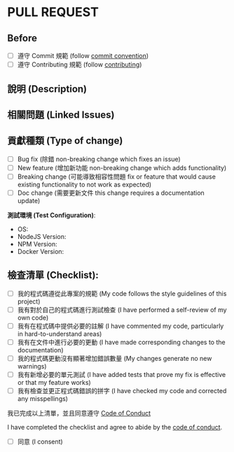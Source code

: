 # PULL REQUEST

## Before 
<!-- Please check the one that applies to this PR using "x". -->
- [ ] 遵守 Commit 規範 (follow [commit convention](https://github.com/cathayddt/bdk/blob/master/.github/COMMIT_CONVENTION.md))
- [ ] 遵守 Contributing 規範 (follow [contributing](https://github.com/cathayddt/bdk/blob/master/.github/CONTRIBUTING.md))

## 說明 (Description)
<!-- If this PR contains a breaking change, please describe the impact and migration path for existing applications below. -->

<!--請簡單說明此PR的更動、被修復的問題以及相關的原因，並請列出這個更動所需要的任何相依模組/套件。

Please include a summary of the change and which issue is fixed. Please also include relevant motivation and context. List any dependencies that are required for this change.-->

## 相關問題 (Linked Issues)
<!--
- Related issues linked `fixes #number`
- Tests added. Pass Coverage.
- Errors have a helpful link.
-->

## 貢獻種類 (Type of change)

- [ ] Bug fix (除錯 non-breaking change which fixes an issue)
- [ ] New feature (增加新功能 non-breaking change which adds functionality)
- [ ] Breaking change (可能導致相容性問題 fix or feature that would cause existing functionality to not work as expected)
- [ ] Doc change (需要更新文件 this change requires a documentation update)

**測試環境 (Test Configuration)**:
* OS: 
* NodeJS Version:
* NPM Version:
* Docker Version:

## 檢查清單 (Checklist):

- [ ] 我的程式碼遵從此專案的規範 (My code follows the style guidelines of this project)
- [ ] 我有對於自己的程式碼進行測試檢查 (I have performed a self-review of my own code)
- [ ] 我有在程式碼中提供必要的註解 (I have commented my code, particularly in hard-to-understand areas)
- [ ] 我有在文件中進行必要的更動 (I have made corresponding changes to the documentation)
- [ ] 我的程式碼更動沒有顯著增加錯誤數量 (My changes generate no new warnings)
- [ ] 我有新增必要的單元測試 (I have added tests that prove my fix is effective or that my feature works)
- [ ] 我有檢查並更正程式碼錯誤的拼字 (I have checked my code and corrected any misspellings)

我已完成以上清單，並且同意遵守 [Code of Conduct](CODE_OF_CONDUCT.md)

I have completed the checklist and agree to abide by the [code of conduct](CODE_OF_CONDUCT.md).

- [ ] 同意 (I consent)
